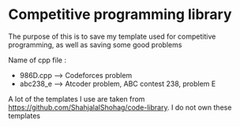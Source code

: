 # Competitive programming library
The purpose of this is to save my template used for competitive programming, as well as saving some good problems

Name of cpp file : 
- 986D.cpp --> Codeforces problem
- abc238_e --> Atcoder problem, ABC contest 238, problem E

A lot of the templates I use are taken from https://github.com/ShahjalalShohag/code-library. I do not own these templates
